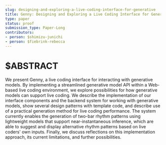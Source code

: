 ```yaml
---
slug: designing-and-exploring-a-live-coding-interface-for-generative
title: Genny: Designing and Exploring a Live Coding Interface for Generative Models
type: paper
status: proof
submission_type: Paper-Long
contributors:
- person: $shimizu-junichi
- person: $fiebrink-rebecca
---
```


# $ABSTRACT

We present Genny, a live coding interface for interacting with
generative models. By implementing a streamlined generative model API
within a Web-based live coding environment, we explore possibilities for
how generative models can support live coding. We describe the implementation of our interface components and the backend system for
working with generative models, show several design patterns with
template code, and describe use of a practical generation method for
live coding performance. The system currently enables the generation of
two-bar rhythm patterns using lightweight models that support
near-instantaneous inference, which are able to suggest and display
alternative rhythm patterns based on live coders' own inputs. Finally,
we discuss reflections on this implementation approach, its current
limitations, and further possibilities.

